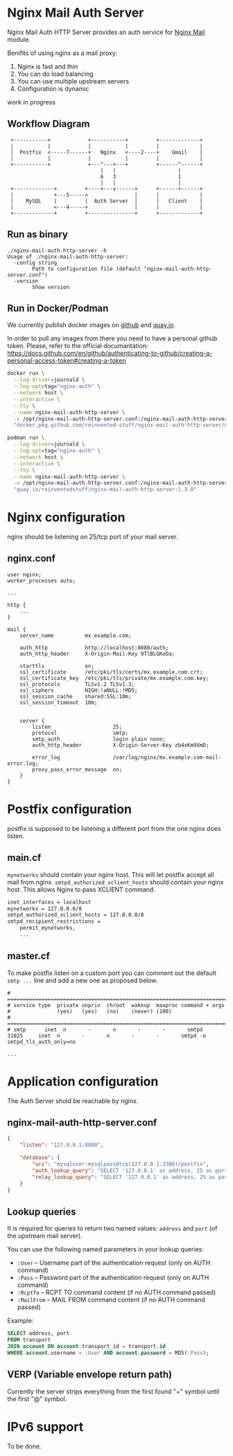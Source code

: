 # Nginx Mail Auth Server

Nginx Mail Auth HTTP Server provides an auth service for [Nginx Mail](https://nginx.org/en/docs/mail/ngx_mail_core_module.html) module. 

Benifits of using nginx as a mail proxy:
1. Nginx is fast and thin
1. You can do load balancing
1. You can use multiple upstream servers
1. Configuration is dynamic

work in progress

## Workflow Diagram

```
 +-----------+            +-----------+         +-------------+
 |           |            |           |         |             |
 |  Postfix  <-----7------+   Nginx   <----2----+    Gmail    |
 |           |            |           |         |             |
 +-----------+            +---^---+---+         +------^------+
                              |   |                    |
                              6   3                    1
                              |   |                    |
 +-------------+         +----+---v------+      +------+------+
 |             +---5----->               |      |             |
 |    MySQL    |         |  Auth Server  |      |   Client    |
 |             <---4-----+               |      |             |
 +-------------+         +---------------+      +-------------+
```

## Run as binary

```
./nginx-mail-auth-http-server -h
Usage of ./nginx-mail-auth-http-server:
  -config string
    	Path to configuration file (default "nginx-mail-auth-http-server.conf")
  -version
    	Show version
```

## Run in Docker/Podman

We currently publish docker images on [github](https://github.com/reinvented-stuff/nginx-mail-auth-http-server/packages/586191) and [quay.io](https://quay.io/repository/reinventedstuff/nginx-mail-auth-http-server).

In order to pull any images from there you need to have a personal github token. Please, refer to the official documantation: https://docs.github.com/en/github/authenticating-to-github/creating-a-personal-access-token#creating-a-token

```bash
docker run \
  --log-driver=journald \
  --log-opt=tag="nginx-auth" \
  --network host \
  --interactive \
  --tty \
  --name nginx-mail-auth-http-server \
  -v /opt/nginx-mail-auth-http-server.conf:/nginx-mail-auth-http-server.conf:ro \
  "docker.pkg.github.com/reinvented-stuff/nginx-mail-auth-http-server/nginx-mail-auth-http-server:1.3.0"
```

```bash
podman run \
  --log-driver=journald \
  --log-opt=tag="nginx-auth" \
  --network host \
  --interactive \
  --tty \
  --name nginx-mail-auth-http-server \
  -v /opt/nginx-mail-auth-http-server.conf:/nginx-mail-auth-http-server.conf:ro \
  "quay.io/reinventedstuff/nginx-mail-auth-http-server:1.3.0"
```

# Nginx configuration

nginx should be listening on 25/tcp port of your mail server.

## nginx.conf

```
user nginx;
worker_processes auto;

...

http {
	...
}

mail {
    server_name          mx.example.com;

    auth_http            http://localhost:8080/auth;
    auth_http_header     X-Origin-Mail-Key 9TlBLGKoOa;

    starttls             on;
    ssl_certificate      /etc/pki/tls/certs/mx.example.com.crt;
    ssl_certificate_key  /etc/pki/tls/private/mx.example.com.key;
    ssl_protocols        TLSv1.2 TLSv1.3;
    ssl_ciphers          HIGH:!aNULL:!MD5;
    ssl_session_cache    shared:SSL:10m;
    ssl_session_timeout  10m;


    server {
        listen                    25;
        protocol                  smtp;
        smtp_auth                 login plain none;
        auth_http_header          X-Origin-Server-Key zb4xKm9XmD;

        error_log                 /var/log/nginx/mx.example.com-mail-error.log;
        proxy_pass_error_message  on;
    }
}

```

# Postfix configuration

postfix is supposed to be listening a different port from the one nginx does listen.

## main.cf

`mynetworks` should contain your nginx host. This will let postfix accept all mail from nginx.
`smtpd_authorized_xclient_hosts` should contain your nginx host. This allows Nginx to pass XCLIENT command.

```bash
inet_interfaces = localhost
mynetworks = 127.0.0.0/8
smtpd_authorized_xclient_hosts = 127.0.0.0/8
smtpd_recipient_restrictions =
	permit_mynetworks,
	...
```

## master.cf

To make postfix listen on a custom port you can comment out the default `smtp ...` line and add a new one as proposed below.

```
# ==========================================================================
# service type  private unpriv  chroot  wakeup  maxproc command + args
#               (yes)   (yes)   (no)    (never) (100)
# ==========================================================================
# smtp      inet  n       -       n       -       -       smtpd
31025     inet  n       -       n       -       -       smtpd -o smtpd_tls_auth_only=no

...

```

# Application configuration

The Auth Server shold be reachable by nginx.

## nginx-mail-auth-http-server.conf

```json
{
	"listen": "127.0.0.1:8080",

	"database": {
		"uri": "mysqluser:mysqlpass@tcp(127.0.0.1:3306)/postfix",
		"auth_lookup_query": "SELECT '127.0.0.1' as address, 25 as port;",
		"relay_lookup_query": "SELECT '127.0.0.1' as address, 25 as port;"
	}
}
```

## Lookup queries

It is required for queries to return two named values: `address` and `port` (of the upstream mail server).

You can use the following named parameters in your lookup queries:

* `:User` – Username part of the authentication request (only on AUTH command)
* `:Pass` – Password part of the authentication request (only on AUTH command)
* `:RcptTo` – RCPT TO command content (if no AUTH command passed)
* `:MailFrom` – MAIL FROM command content (if no AUTH command passed)

Example:

```sql
SELECT address, port 
FROM transport 
JOIN account ON account.transport_id = transport.id 
WHERE account.username = :User AND account.password = MD5(:Pass);
```

## VERP (Variable envelope return path)

Currently the server strips everything from the first found "+" symbol until the first "@" symbol.

# IPv6 support

To be done.
